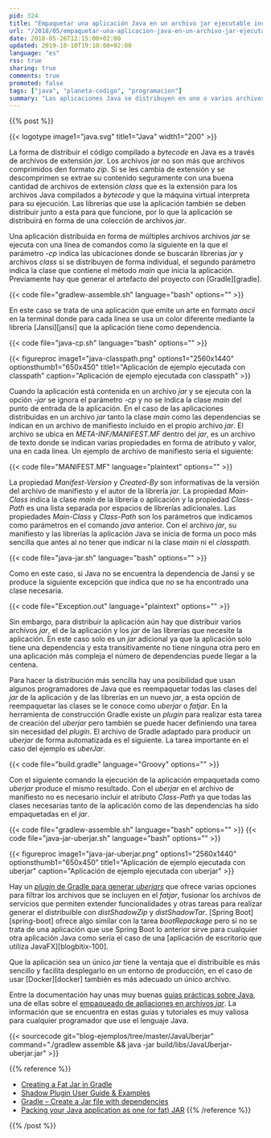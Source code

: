 ```yaml
---
pid: 324
title: "Empaquetar una aplicación Java en un archivo jar ejecutable incluyendo sus dependencias"
url: "/2018/05/empaquetar-una-aplicacion-java-en-un-archivo-jar-ejecutable-incluyendo-sus-dependencias/"
date: 2018-05-26T12:15:00+02:00
updated: 2019-10-10T19:10:00+02:00
language: "es"
rss: true
sharing: true
comments: true
promoted: false
tags: ["java", "planeta-codigo", "programacion"]
summary: "Las aplicaciones Java se distribuyen en uno o varios archivos _jar_. Si queremos facilitar la distribución de la aplicación con un único archivo _jar_ existe la posibilidad de reempaquetar el _jar_ de la aplicación y sus dependencias en tiempo de ejecución en un nuevo archivo _jar_ que lo contenga todo, a este nuevo _jar_ se le conoce como _uberjar_ o _fatjar_."
---
```


{{% post %}}


{{< logotype image1="java.svg" title1="Java" width1="200" >}}

La forma de distribuir el código compilado a _bytecode_ en Java es a través de archivos de extensión _jar_. Los archivos _jar_ no son más que archivos comprimidos den formato _zip_. Si se les cambia de extensión y se descomprimen se extrae su contenido seguramente con una buena cantidad de archivos de extensión _class_ que es la extensión para los archivos Java compilados a _bytecode_ y que la máquina virtual interpreta para su ejecución. Las librerías que use la aplicación también se deben distribuir junto a esta para que funcione, por lo que la aplicación se distribuirá en forma de una colección de archivos _jar_.

Una aplicación distribuida en forma de múltiples archivos archivos _jar_ se ejecuta con una línea de comandos como la siguiente en la que el parámetro _-cp_ indica las ubicaciones donde se buscarán librerías _jar_ y archivos _class_ si se distribuyen de forma individual, el segundo parámetro indica la clase que contiene el método _main_ que inicia la aplicación. Previamente hay que generar el artefacto del proyecto con [Gradle][gradle].

{{< code file="gradlew-assemble.sh" language="bash" options="" >}}

En este caso se trata de una aplicación que emite un arte en formato _ascii_ en la terminal donde para cada linea se usa un color diferente mediante la librería [Jansi][jansi] que la aplicación tiene como dependencia.

{{< code file="java-cp.sh" language="bash" options="" >}}

<div class="media">
    {{< figureproc
        image1="java-classpath.png" options1="2560x1440" optionsthumb1="650x450" title1="Aplicación de ejemplo ejecutada con classpath"
        caption="Aplicación de ejemplo ejecutada con classpath" >}}
</div>

Cuando la aplicación está contenida en un archivo _jar_ y se ejecuta con la opción _-jar_ se ignora el parámetro _-cp_ y no se indica la clase _main_ del punto de entrada de la aplicación. En el caso de las aplicaciones distribuidas en un archivo _jar_ tanto la clase _main_ como las dependencias se indican en un archivo de manifiesto incluido en el propio archivo _jar_. El archivo se ubica en _META-INF/MANIFEST.MF_ dentro del _jar_, es un archivo de texto donde se indican varias propiedades en forma de atributo y valor, una en cada linea. Un ejemplo de archivo de manifiesto sería el siguiente:

{{< code file="MANIFEST.MF" language="plaintext" options="" >}}

La propiedad _Manifest-Version_ y _Created-By_ son informativas de la versión del archivo de manifiesto y el autor de la librería _jar_. La propiedad _Main-Class_ indica la clase _main_ de la librería o aplicación y la propiedad _Class-Path_ es una lista separada por espacios de librerías adicionales. Las propiedades _Main-Class_ y _Class-Path_ son los parámetros que indicamos como parámetros en el comando _java_ anterior. Con el archivo _jar_, su manifiesto y las librerías la aplicación Java se inicia de forma un poco más sencilla que antes al no tener que indicar ni la clase _main_ ni el _classpath_.

{{< code file="java-jar.sh" language="bash" options="" >}}

Como en este caso, si Java no se encuentra la dependencia de Jansi y se produce la siguiente excepción que indica que no se ha encontrado una clase necesaria.

{{< code file="Exception.out" language="plaintext" options="" >}}

Sin embargo, para distribuir la aplicación aún hay que distribuir varios archivos _jar_, el de la aplicación y los _jar_ de las librerías que necesite la aplicación. En este caso solo es un _jar_ adicional ya que la aplicación solo tiene una dependencia y esta transitivamente no tiene ninguna otra pero en una aplicación más compleja el número de dependencias puede llegar a la centena.

Para hacer la distribución más sencilla hay una posibilidad que usan algunos programadores de Java que es reempaquetar todas las clases del _jar_ de la aplicación y de las librerías en un nuevo _jar_, a esta opción de reempaquetar las clases se le conoce como _uberjar_ o _fatjar_. En la herramienta de construcción Gradle existe un _plugin_ para realizar esta tarea de creación del _uberjar_ pero también se puede hacer definiendo una tarea sin necesidad del _plugin_. El archivo de Gradle adaptado para producir un _uberjar_ de forma automatizada es el siguiente. La tarea importante en el caso del ejemplo es _uberJar_.

{{< code file="build.gradle" language="Groovy" options="" >}}

Con el siguiente comando la ejecución de la aplicación empaquetada como _uberjar_ produce el mismo resultado. Con el _uberjar_ en el archivo de manifiesto no es necesario incluir el atributo _Class-Path_ ya que todas las clases necesarias tanto de la aplicación como de las dependencias ha sido empaquetadas en el _jar_.

{{< code file="gradlew-assemble.sh" language="bash" options="" >}}
{{< code file="java-jar-uberjar.sh" language="bash" options="" >}}

<div class="media">
    {{< figureproc
        image1="java-jar-uberjar.png" options1="2560x1440" optionsthumb1="650x450" title1="Aplicación de ejemplo ejecutada con uberjar"
        caption="Aplicación de ejemplo ejecutada con uberjar" >}}
</div>

Hay un [_plugin_ de Gradle para generar _uberjars_](https://imperceptiblethoughts.com/shadow/) que ofrece varias opciones para filtrar los archivos que se incluyen en el _fatjar_, fusionar los archivos de servicios que permiten extender funcionalidades y otras tareas para realizar generar el distribuible con _distShadowZip_ y _distShadowTar_. [Spring Boot][spring-boot] ofrece algo similar con la tarea _bootRepackage_ pero si no se trata de una aplicación que use Spring Boot lo anterior sirve para cualquier otra aplicación Java como sería el caso de una [aplicación de escritorio que utiliza JavaFX][blogbitix-100].

Que la aplicación sea un único _jar_ tiene la ventaja que el distribuible es más sencillo y facilita desplegarlo en un entorno de producción, en el caso de usar [Docker][docker] también es más adecuado un único archivo.

Entre la documentación hay unas muy buenas [guías prácticas sobre Java](https://docs.oracle.com/javase/tutorial/index.html), una de ellas sobre el [empaqueado de apliaciones en archivos _jar_](https://docs.oracle.com/javase/tutorial/deployment/jar/index.html). La información que se encuentra en estas guías y tutoriales es muy valiosa para cualquier programador que use el lenguaje Java.

{{< sourcecode git="blog-ejemplos/tree/master/JavaUberjar" command="./gradlew assemble && java -jar build/libs/JavaUberjar-uberjar.jar" >}}

{{% reference %}}

* [Creating a Fat Jar in Gradle](https://www.baeldung.com/gradle-fat-jar)
* [Shadow Plugin User Guide & Examples](https://imperceptiblethoughts.com/shadow/)
* [Gradle – Create a Jar file with dependencies](http://www.mkyong.com/gradle/gradle-create-a-jar-file-with-dependencies/)
* [Packing your Java application as one (or fat) JAR](https://www.javacodegeeks.com/2012/11/packing-your-java-application-as-one-or-fat-jar.html)
{{% /reference %}}

{{% /post %}}
